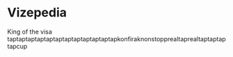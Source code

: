 # Vizepedia

King of the visa taptaptaptaptaptaptaptaptaptaptaptapkonfiraknonstopprealtaprealtaptaptaptapcup
